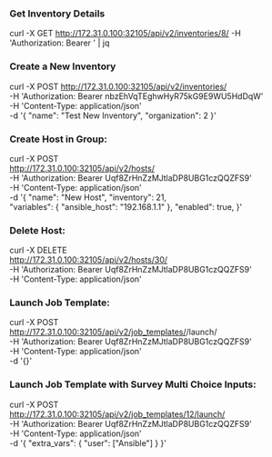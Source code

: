 

### Get Inventory Details
curl -X GET http://172.31.0.100:32105/api/v2/inventories/8/ -H 'Authorization: Bearer <token>' | jq


### Create a New Inventory
curl -X POST   http://172.31.0.100:32105/api/v2/inventories/ \
  -H 'Authorization: Bearer nbzEhVqTEghwHyR75kG9E9WU5HdDqW' \
  -H 'Content-Type: application/json' \
  -d '{
    "name": "Test New Inventory",
    "organization": 2
  }'

### Create Host in Group:
curl -X POST \
   http://172.31.0.100:32105/api/v2/hosts/ \
  -H 'Authorization: Bearer Uqf8ZrHnZzMJtlaDP8UBG1czQQZFS9' \
  -H 'Content-Type: application/json' \
  -d '{
    "name": "New Host",
    "inventory": 21,  
    "variables": {
      "ansible_host": "192.168.1.1"
    },
    "enabled": true,
  }'

### Delete Host:

curl -X DELETE \
   http://172.31.0.100:32105/api/v2/hosts/30/ \
  -H 'Authorization: Bearer Uqf8ZrHnZzMJtlaDP8UBG1czQQZFS9' \
  -H 'Content-Type: application/json' 


### Launch Job Template: 
curl -X POST \
  http://172.31.0.100:32105/api/v2/job_templates/<templateid>/launch/ \
  -H 'Authorization: Bearer Uqf8ZrHnZzMJtlaDP8UBG1czQQZFS9' \
  -H 'Content-Type: application/json' \
  -d '{}'


### Launch Job Template with Survey Multi Choice Inputs:  
curl -X POST \
  http://172.31.0.100:32105/api/v2/job_templates/12/launch/ \
  -H 'Authorization: Bearer Uqf8ZrHnZzMJtlaDP8UBG1czQQZFS9' \
  -H 'Content-Type: application/json' \
  -d '{
    "extra_vars": {
      "user": ["Ansible"]
    }
  }'

